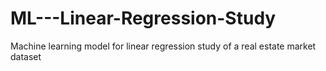 # ML---Linear-Regression-Study
Machine learning model for linear regression study of a real estate market dataset
